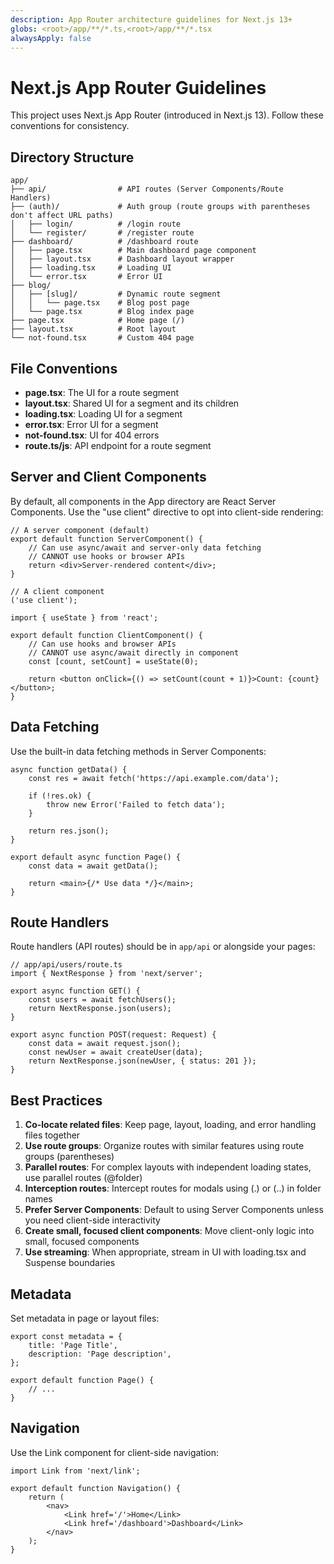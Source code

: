 ```yaml
---
description: App Router architecture guidelines for Next.js 13+
globs: <root>/app/**/*.ts,<root>/app/**/*.tsx
alwaysApply: false
---
```


# Next.js App Router Guidelines

This project uses Next.js App Router (introduced in Next.js 13). Follow these conventions for consistency.

## Directory Structure

```
app/
├── api/                # API routes (Server Components/Route Handlers)
├── (auth)/             # Auth group (route groups with parentheses don't affect URL paths)
│   ├── login/          # /login route
│   └── register/       # /register route
├── dashboard/          # /dashboard route
│   ├── page.tsx        # Main dashboard page component
│   ├── layout.tsx      # Dashboard layout wrapper
│   ├── loading.tsx     # Loading UI
│   └── error.tsx       # Error UI
├── blog/
│   ├── [slug]/         # Dynamic route segment
│   │   └── page.tsx    # Blog post page
│   └── page.tsx        # Blog index page
├── page.tsx            # Home page (/)
├── layout.tsx          # Root layout
└── not-found.tsx       # Custom 404 page
```

## File Conventions

-   **page.tsx**: The UI for a route segment
-   **layout.tsx**: Shared UI for a segment and its children
-   **loading.tsx**: Loading UI for a segment
-   **error.tsx**: Error UI for a segment
-   **not-found.tsx**: UI for 404 errors
-   **route.ts/js**: API endpoint for a route segment

## Server and Client Components

By default, all components in the App directory are React Server Components. Use the "use client" directive to opt into client-side rendering:

```tsx
// A server component (default)
export default function ServerComponent() {
	// Can use async/await and server-only data fetching
	// CANNOT use hooks or browser APIs
	return <div>Server-rendered content</div>;
}

// A client component
('use client');

import { useState } from 'react';

export default function ClientComponent() {
	// Can use hooks and browser APIs
	// CANNOT use async/await directly in component
	const [count, setCount] = useState(0);

	return <button onClick={() => setCount(count + 1)}>Count: {count}</button>;
}
```

## Data Fetching

Use the built-in data fetching methods in Server Components:

```tsx
async function getData() {
	const res = await fetch('https://api.example.com/data');

	if (!res.ok) {
		throw new Error('Failed to fetch data');
	}

	return res.json();
}

export default async function Page() {
	const data = await getData();

	return <main>{/* Use data */}</main>;
}
```

## Route Handlers

Route handlers (API routes) should be in `app/api` or alongside your pages:

```tsx
// app/api/users/route.ts
import { NextResponse } from 'next/server';

export async function GET() {
	const users = await fetchUsers();
	return NextResponse.json(users);
}

export async function POST(request: Request) {
	const data = await request.json();
	const newUser = await createUser(data);
	return NextResponse.json(newUser, { status: 201 });
}
```

## Best Practices

1. **Co-locate related files**: Keep page, layout, loading, and error handling files together
2. **Use route groups**: Organize routes with similar features using route groups (parentheses)
3. **Parallel routes**: For complex layouts with independent loading states, use parallel routes (@folder)
4. **Interception routes**: Intercept routes for modals using (.) or (..) in folder names
5. **Prefer Server Components**: Default to using Server Components unless you need client-side interactivity
6. **Create small, focused client components**: Move client-only logic into small, focused components
7. **Use streaming**: When appropriate, stream in UI with loading.tsx and Suspense boundaries

## Metadata

Set metadata in page or layout files:

```tsx
export const metadata = {
	title: 'Page Title',
	description: 'Page description',
};

export default function Page() {
	// ...
}
```

## Navigation

Use the Link component for client-side navigation:

```tsx
import Link from 'next/link';

export default function Navigation() {
	return (
		<nav>
			<Link href='/'>Home</Link>
			<Link href='/dashboard'>Dashboard</Link>
		</nav>
	);
}
```
